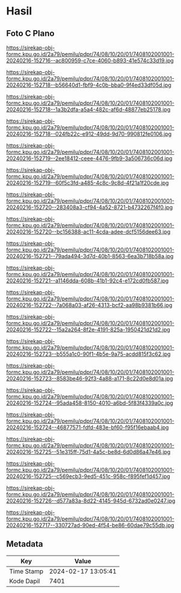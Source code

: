 # Hasil

## Foto C Plano

https://sirekap-obj-formc.kpu.go.id/2a79/pemilu/pdpr/74/08/10/20/01/7408102001001-20240216-152716--ac800959-c7ce-4060-b893-41e574c33d19.jpg

https://sirekap-obj-formc.kpu.go.id/2a79/pemilu/pdpr/74/08/10/20/01/7408102001001-20240216-152718--b56640d1-fbf9-4c0b-bba0-9f4ed33df05d.jpg

https://sirekap-obj-formc.kpu.go.id/2a79/pemilu/pdpr/74/08/10/20/01/7408102001001-20240216-152718--1a3b2dfa-a5a4-482c-af6d-48877eb25178.jpg

https://sirekap-obj-formc.kpu.go.id/2a79/pemilu/pdpr/74/08/10/20/01/7408102001001-20240216-152718--024fb22c-e912-49dd-9d70-990812fe0106.jpg

https://sirekap-obj-formc.kpu.go.id/2a79/pemilu/pdpr/74/08/10/20/01/7408102001001-20240216-152719--2ee18412-ceee-4476-9fb9-3a506736c06d.jpg

https://sirekap-obj-formc.kpu.go.id/2a79/pemilu/pdpr/74/08/10/20/01/7408102001001-20240216-152719--60f5c3fd-a485-4c8c-9c8d-4f21a1f20cde.jpg

https://sirekap-obj-formc.kpu.go.id/2a79/pemilu/pdpr/74/08/10/20/01/7408102001001-20240216-152720--283408a3-cf94-4a52-8721-b4732267f4f0.jpg

https://sirekap-obj-formc.kpu.go.id/2a79/pemilu/pdpr/74/08/10/20/01/7408102001001-20240216-152720--bc156388-ac11-4cda-adee-dcf5156dee63.jpg

https://sirekap-obj-formc.kpu.go.id/2a79/pemilu/pdpr/74/08/10/20/01/7408102001001-20240216-152721--79ada494-3d7d-40b1-8563-6ea3b718b58a.jpg

https://sirekap-obj-formc.kpu.go.id/2a79/pemilu/pdpr/74/08/10/20/01/7408102001001-20240216-152721--a1146dda-608b-41b1-92c4-e172cd0fb587.jpg

https://sirekap-obj-formc.kpu.go.id/2a79/pemilu/pdpr/74/08/10/20/01/7408102001001-20240216-152722--7a068a03-af26-4313-bcf2-aa98b9381b66.jpg

https://sirekap-obj-formc.kpu.go.id/2a79/pemilu/pdpr/74/08/10/20/01/7408102001001-20240216-152722--15a2a264-8f2e-4191-825a-1950421d21d2.jpg

https://sirekap-obj-formc.kpu.go.id/2a79/pemilu/pdpr/74/08/10/20/01/7408102001001-20240216-152723--b555a1c0-90f1-4b5e-9a75-acdd815f3c62.jpg

https://sirekap-obj-formc.kpu.go.id/2a79/pemilu/pdpr/74/08/10/20/01/7408102001001-20240216-152723--8583be46-92f3-4a88-a171-8c22d0e8d01a.jpg

https://sirekap-obj-formc.kpu.go.id/2a79/pemilu/pdpr/74/08/10/20/01/7408102001001-20240216-152724--95ada458-8150-4010-a6bd-5f83f4339a0c.jpg

https://sirekap-obj-formc.kpu.go.id/2a79/pemilu/pdpr/74/08/10/20/01/7408102001001-20240216-152724--46877571-fdfd-483e-bf60-f95f16ebaab4.jpg

https://sirekap-obj-formc.kpu.go.id/2a79/pemilu/pdpr/74/08/10/20/01/7408102001001-20240216-152725--51e315ff-75d1-4a5c-be8d-6d0d86a47e46.jpg

https://sirekap-obj-formc.kpu.go.id/2a79/pemilu/pdpr/74/08/10/20/01/7408102001001-20240216-152725--c569ecb3-9ed5-451c-958c-f895fef1d457.jpg

https://sirekap-obj-formc.kpu.go.id/2a79/pemilu/pdpr/74/08/10/20/01/7408102001001-20240216-152726--d577a83a-8d22-4145-945d-6732ad0e0247.jpg

https://sirekap-obj-formc.kpu.go.id/2a79/pemilu/pdpr/74/08/10/20/01/7408102001001-20240216-152717--330727ad-90ed-4f54-be86-60dae79c55db.jpg


## Metadata

| Key        | Value               |
| ---------- | ------------------- |
| Time Stamp | 2024-02-17 13:05:41 |
| Kode Dapil | 7401                |



